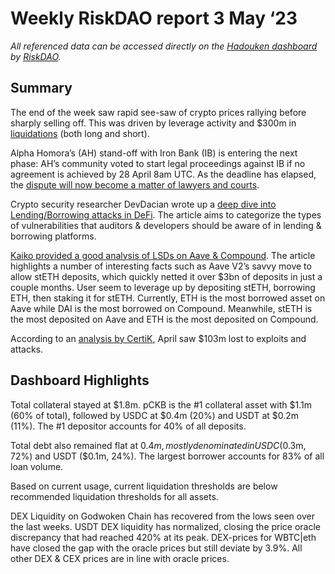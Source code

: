 # Weekly RiskDAO report 3 May ‘23
*All referenced data can be accessed directly on the [Hadouken dashboard](https://hadouken.riskdao.org/#system-status) by [RiskDAO](https://riskdao.org/).*

## Summary
The end of the week saw rapid see-saw of crypto prices rallying before sharply selling off. This was driven by leverage activity and $300m in [liquidations](https://twitter.com/laevitas1/status/1651484608897114112?s=46&t=dEewO-zemXyQWlz3wmtKeQ) (both long and short).

Alpha Homora’s (AH) stand-off with Iron Bank (IB) is entering the next phase: AH’s community voted to start legal proceedings against IB if no agreement is achieved by 28 April 8am UTC. As the deadline has elapsed, the [dispute will now become a matter of lawyers and courts](https://twitter.com/Alpha_HomoraV2/status/1651873953760280576?s=20). 

Crypto security researcher DevDacian wrote up a [deep dive into Lending/Borrowing attacks in DeFi](https://dacian.me/lending-borrowing-defi-attacks). The article aims to categorize the types of vulnerabilities that auditors & developers should be aware of in lending & borrowing platforms.

[Kaiko provided a good analysis of LSDs on Aave & Compound](https://marketing.kaiko.com/leveraging-lsds?ecid=AOKeC1bbftxuiNRNSupSxkVi4OKkdGhZZ-uCXtFQS07CqmRmD6a9R7tBaUD6dHF7JDCTyEYMTRna&_hsmi=71211442). The article highlights a number of interesting facts such as Aave V2’s savvy move to allow stETH deposits, which quickly netted it over $3bn of deposits in just a couple months. User seem to leverage up by depositing stETH, borrowing ETH, then staking it for stETH.  Currently, ETH is the most borrowed asset on Aave while DAI is the most borrowed on Compound. Meanwhile, stETH is the most deposited on Aave and ETH is the most deposited on Compound.

According to an [analysis by CertiK](https://cointelegraph.com/news/april-s-crypto-scams-exploits-and-hacks-lead-to-103m-lost-certik), April saw $103m lost to exploits and attacks.


## Dashboard Highlights

Total collateral stayed at $1.8m. pCKB is the #1 collateral asset with $1.1m (60% of total), followed by USDC at $0.4m (20%) and USDT at $0.2m (11%). The #1 depositor accounts for 40% of all deposits. 

Total debt also remained flat at $0.4m, mostly denominated in USDC ($0.3m, 72%) and USDT ($0.1m, 24%). The largest borrower accounts for 83% of all loan volume.

Based on current usage, current liquidation thresholds are below recommended liquidation thresholds for all assets.

DEX Liquidity on Godwoken Chain has recovered from the lows seen over the last weeks. USDT DEX liquidity has normalized, closing the price oracle discrepancy that had reached 420% at its peak. DEX-prices for WBTC|eth have closed the gap with the oracle prices but still deviate by 3.9%. All other DEX & CEX prices are in line with oracle prices.
